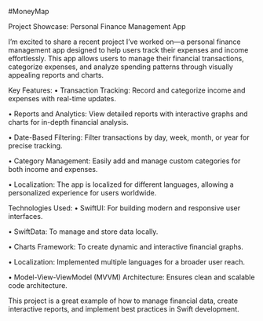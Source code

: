 #MoneyMap

Project Showcase: Personal Finance Management App

I’m excited to share a recent project I’ve worked on—a personal finance management app designed to help users track their expenses and income effortlessly. This app allows users to manage their financial transactions, categorize expenses, and analyze spending patterns through visually appealing reports and charts.

Key Features:
• Transaction Tracking: Record and categorize income and expenses with real-time updates.

• Reports and Analytics: View detailed reports with interactive graphs and charts for in-depth financial analysis.

• Date-Based Filtering: Filter transactions by day, week, month, or year for precise tracking.

• Category Management: Easily add and manage custom categories for both income and expenses.

• Localization: The app is localized for different languages, allowing a personalized experience for users worldwide.

Technologies Used:
• SwiftUI: For building modern and responsive user interfaces.

• SwiftData: To manage and store data locally.

• Charts Framework: To create dynamic and interactive financial graphs.

• Localization: Implemented multiple languages for a broader user reach.

• Model-View-ViewModel (MVVM) Architecture: Ensures clean and scalable code architecture.

This project is a great example of how to manage financial data, create interactive reports, and implement best practices in Swift development.
